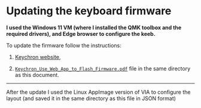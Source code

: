 # Updating the keyboard firmware

**I used the Windows 11 VM (where I installed the QMK toolbox and the required drivers), and Edge browser to configure the keeb.**

To update the firmware follow the instructions:

1. [Keychron website](https://www.keychron.com/pages/how-to-factory-reset-or-use-the-launcher-web-app-to-flash-firmware-for-your-keyboard),

2. [`Keychron_Use_Web_App_to_Flash_Firmware.pdf`](./Keychron_Use_Web_App_to_Flash_Firmware.pdf) file in the same directory as this document.

---

After the update I used the Linux AppImage version of VIA to configure the layout (and saved it in the same directory as this file in JSON format)
